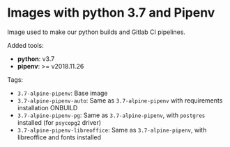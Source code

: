 # Images with python 3.7 and Pipenv

Image used to make our python builds and Gitlab CI pipelines.

Added tools:

- **python**: v3.7
- **pipenv**: >= v2018.11.26

Tags:
- `3.7-alpine-pipenv`: Base image
- `3.7-alpine-pipenv-auto`: Same as `3.7-alpine-pipenv` with requirements installation ONBUILD
- `3.7-alpine-pipenv-pg`: Same as `3.7-alpine-pipenv`, with `postgres` installed (for `psycopg2` driver)
- `3.7-alpine-pipenv-libreoffice`: Same as `3.7-alpine-pipenv`, with libreoffice and fonts installed
